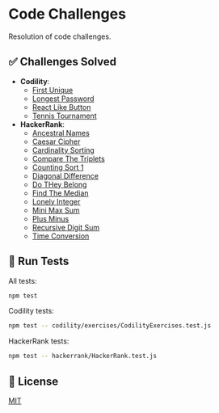 # Code Challenges

Resolution of code challenges.

## ✅ Challenges Solved

- **Codility**:
  - [First Unique](https://github.com/ferreirasara/code-challenges/blob/main/codillity/exercises/Exercise04FirstUnique.js)
  - [Longest Password](https://github.com/ferreirasara/code-challenges/blob/main/codillity/exercises/CodilityExercises.test.js)
  - [React Like Button](https://github.com/ferreirasara/code-challenges/blob/main/codillity/exercises/Exercise08ReactLikeButton.jsx)
  - [Tennis Tournament](https://github.com/ferreirasara/code-challenges/blob/main/codillity/exercises/Exercise03TennisTournament.js)
- **HackerRank**:
  - [Ancestral Names](https://github.com/ferreirasara/code-challenges/blob/main/hackerrank/AncestralNames.js)
  - [Caesar Cipher](https://github.com/ferreirasara/code-challenges/blob/main/hackerrank/CaesarCipher.js)
  - [Cardinality Sorting](https://github.com/ferreirasara/code-challenges/blob/main/hackerrank/CardinalitySorting.js)
  - [Compare The Triplets](https://github.com/ferreirasara/code-challenges/blob/main/hackerrank/CompareTheTriplets.js)
  - [Counting Sort 1](https://github.com/ferreirasara/code-challenges/blob/main/hackerrank/CountingSort1.js)
  - [Diagonal Difference](https://github.com/ferreirasara/code-challenges/blob/main/hackerrank/DiagonalDifference.js)
  - [Do THey Belong](https://github.com/ferreirasara/code-challenges/blob/main/hackerrank/DoTheyBelong.js)
  - [Find The Median](https://github.com/ferreirasara/code-challenges/blob/main/hackerrank/FindTheMedian.js)
  - [Lonely Integer](https://github.com/ferreirasara/code-challenges/blob/main/hackerrank/LonelyInteger.js)
  - [Mini Max Sum](https://github.com/ferreirasara/code-challenges/blob/main/hackerrank/MiniMaxSum.js)
  - [Plus Minus](https://github.com/ferreirasara/code-challenges/blob/main/hackerrank/PlusMinus.js)
  - [Recursive Digit Sum](https://github.com/ferreirasara/code-challenges/blob/main/hackerrank/RecursiveDigitSum.js)
  - [Time Conversion](https://github.com/ferreirasara/code-challenges/blob/main/hackerrank/TimeConversion.js)

## 🔎 Run Tests

All tests:

```bash
npm test
```

Codility tests:

```bash
npm test -- codility/exercises/CodilityExercises.test.js
```

HackerRank tests:

```bash
npm test -- hackerrank/HackerRank.test.js
```

## 📜 License

[MIT](https://choosealicense.com/licenses/mit/)
